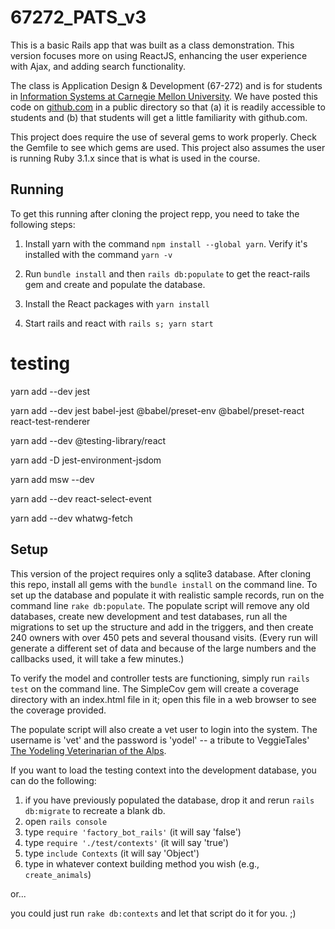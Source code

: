 # 67272_PATS_v3

This is a basic Rails app that was built as a class demonstration. This version focuses more on using ReactJS, enhancing the user experience with Ajax, and adding search functionality.

The class is Application Design & Development (67-272) and is for students in [Information Systems at Carnegie Mellon University](https://67272.cmuis.net). We have posted this code on [github.com](https://github.com/67272-App-Design-Dev) in a public directory so that (a) it is readily accessible to students and (b) that students will get a little familiarity with github.com.

This project does require the use of several gems to work properly. Check the Gemfile to see which gems are used. This project also assumes the user is running Ruby 3.1.x since that is what is used in the course.

## Running

To get this running after cloning the project repp, you need to take the following steps:

1. Install yarn with the command `npm install --global yarn`. Verify it's installed with the command `yarn -v`

2. Run `bundle install` and then `rails db:populate` to get the react-rails gem and create and populate the database.

3. Install the React packages with `yarn install`

4. Start rails and react with `rails s; yarn start`

# testing

yarn add --dev jest

yarn add --dev jest babel-jest @babel/preset-env @babel/preset-react react-test-renderer

yarn add --dev @testing-library/react

yarn add -D jest-environment-jsdom

yarn add msw --dev

yarn add --dev react-select-event

yarn add --dev whatwg-fetch

## Setup

This version of the project requires only a sqlite3 database. After cloning this repo, install all gems with the `bundle install` on the command line. To set up the database and populate it with realistic sample records, run on the command line `rake db:populate`. The populate script will remove any old databases, create new development and test databases, run all the migrations to set up the structure and add in the triggers, and then create 240 owners with over 450 pets and several thousand visits. (Every run will generate a different set of data and because of the large numbers and the callbacks used, it will take a few minutes.)

To verify the model and controller tests are functioning, simply run `rails test` on the command line. The SimpleCov gem will create a coverage directory with an index.html file in it; open this file in a web browser to see the coverage provided.

The populate script will also create a vet user to login into the system. The username is 'vet' and the password is 'yodel' -- a tribute to VeggieTales' [The Yodeling Veterinarian of the Alps](https://www.youtube.com/watch?v=bUkpE16b56g).

If you want to load the testing context into the development database, you can do the following:

1. if you have previously populated the database, drop it and rerun `rails db:migrate` to recreate a blank db.
1. open `rails console`
1. type `require 'factory_bot_rails'` (it will say 'false')
1. type `require './test/contexts'` (it will say 'true')
1. type `include Contexts` (it will say 'Object')
1. type in whatever context building method you wish (e.g., `create_animals`)

or...

you could just run `rake db:contexts` and let that script do it for you. ;)

